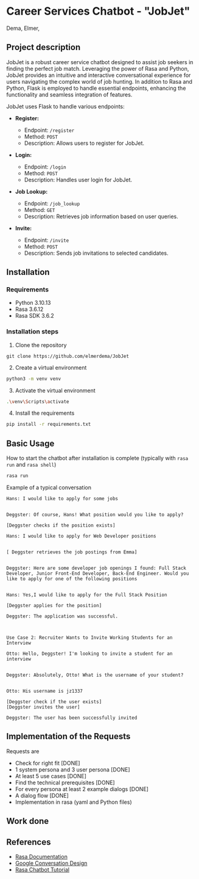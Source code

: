 # Career Services Chatbot - "JobJet"

Dema, Elmer,  <br>


## Project description

JobJet is a robust career service chatbot designed to assist job seekers in finding the perfect job match. Leveraging the power of Rasa and Python, JobJet provides an intuitive and interactive conversational experience for users navigating the complex world of job hunting. In addition to Rasa and Python, Flask is employed to handle essential endpoints, enhancing the functionality and seamless integration of features. <br>


JobJet uses Flask to handle various endpoints:

- **Register:**
  - Endpoint: `/register`
  - Method: `POST`
  - Description: Allows users to register for JobJet.

- **Login:**
  - Endpoint: `/login`
  - Method: `POST`
  - Description: Handles user login for JobJet.

- **Job Lookup:**
  - Endpoint: `/job_lookup`
  - Method: `GET`
  - Description: Retrieves job information based on user queries.

- **Invite:**
  - Endpoint: `/invite`
  - Method: `POST`
  - Description: Sends job invitations to selected candidates.


## Installation

<!-- Descriptions of the used packages with versions, e.g. Python 3.10, rasa 3.6.12, ...

Description of the steps after cloning the MyGit repository (setting up a venv, installing the packages, test of the setup, ...). -->

### Requirements

- Python 3.10.13
- Rasa 3.6.12
- Rasa SDK 3.6.2

### Installation steps

1. Clone the repository
```
git clone https://github.com/elmerdema/JobJet
```
2. Create a virtual environment
```bash
python3 -m venv venv
```
3. Activate the virtual environment
```bash
.\venv\Scripts\activate
```
4. Install the requirements
```bash
pip install -r requirements.txt
```

## Basic Usage

How to start the chatbot after installation is complete (typically with `rasa run` and `rasa shell`)
```bash
rasa run
```

Example of a typical conversation
```
Hans: I would like to apply for some jobs


Deggster: Of course, Hans! What position would you like to apply?

[Deggster checks if the position exists]

Hans: I would like to apply for Web Developer positions


[ Deggster retrieves the job postings from Emma]


Deggster: Here are some developer job openings I found: Full Stack Developer, Junior Front-End Developer, Back-End Engineer. Would you like to apply for one of the following positions


Hans: Yes,I would like to apply for the Full Stack Position

[Deggster applies for the position]

Deggster: The application was successful.



```
```
Use Case 2: Recruiter Wants to Invite Working Students for an Interview

Otto: Hello, Deggster! I'm looking to invite a student for an interview


Deggster: Absolutely, Otto! What is the username of your student?


Otto: His username is jz1337

[Deggster check if the user exists]
[Deggster invites the user]

Deggster: The user has been successfully invited
```

## Implementation of the Requests

Requests are

- Check for right fit [DONE]
- 1 system persona and 3 user persona [DONE]
- At least 5 use cases [DONE]
- Find the technical prerequisites [DONE]
- For every persona at least 2 example dialogs [DONE]
- A dialog flow [DONE]
- Implementation in rasa (yaml and Python files)

## Work done


## References

- [Rasa Documentation](https://rasa.com/docs/rasa/)
- [Google Conversation Design](https://developers.google.com/assistant/conversation-design/)
- [Rasa Chatbot Tutorial](https://www.youtube.com/playlist?list=PL75e0qA87dlEjGAc9j9v3a5h1mxI2Z9fi)
